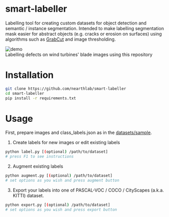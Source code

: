 # smart-labeller
Labelling tool for creating custom datasets for object detection and semantic / instance segmentation.
Intended to make labelling segmentation mask easier for abstract objects (e.g. cracks or erosion on surfaces) using algorithms such as  [GrabCut](https://docs.opencv.org/3.4/d8/d83/tutorial_py_grabcut.html) and image thresholding.

![demo](defect_labeller_demo.gif)
<br/>Labelling defects on wind turbines' blade images using this repository

# Installation
``` bash
git clone https://github.com/nearthlab/smart-labeller
cd smart-labeller
pip install -r requirements.txt
```

# Usage
First, prepare images and class_labels.json as in the [datasets/sample](https://github.com/nearthlab/smart-labeller/tree/master/datasets/sample).
1. Create labels for new images or edit existing labels
``` bash
python label.py [(optional) /path/to/dataset]
# press F1 to see instructions
```

2. Augment existing labels
``` bash
python augment.py [(optional) /path/to/dataset]
# set options as you wish and press augment button
```

3. Export your labels into one of PASCAL-VOC / COCO / CityScapes (a.k.a. KITTI) dataset.
``` bash
python export.py [(optional) /path/to/dataset]
# set options as you wish and press export button
```

